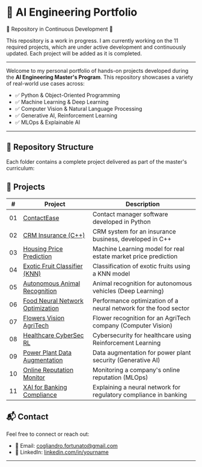 # 🧠 AI Engineering Portfolio 

🚧 Repository in Continuous Development 🚧

This repository is a work in progress. I am currently working on the 11 required projects, which are under active development and continuously updated. Each project will be added as it is completed.

---

Welcome to my personal portfolio of hands-on projects developed during the **AI Engineering Master's Program**. This repository showcases a variety of real-world use cases across:

- ✅ Python & Object-Oriented Programming
- ✅ Machine Learning & Deep Learning
- ✅ Computer Vision & Natural Language Processing
- ✅ Generative AI, Reinforcement Learning
- ✅ MLOps & Explainable AI

---

## 📁 Repository Structure

Each folder contains a complete project delivered as part of the master's curriculum:

## 📂 Projects

| #  | Project                                              | Description                                                          |
|----|------------------------------------------------------|----------------------------------------------------------------------|
| 01 | [ContactEase](./01-contactease-python)               | Contact manager software developed in Python                         |
| 02 | [CRM Insurance (C++)](./02-crm-insurance-cpp)        | CRM system for an insurance business, developed in C++               |
| 03 | [Housing Price Prediction](./03-ml-housing-prediction)| Machine Learning model for real estate market price prediction       |
| 04 | [Exotic Fruit Classifier (KNN)](./04-exotic-fruit-classifier) | Classification of exotic fruits using a KNN model         |
| 05 | [Autonomous Animal Recognition](./05-dl-autonomous-vehicle) | Animal recognition for autonomous vehicles (Deep Learning)  |
| 06 | [Food Neural Network Optimization](./06-dl-pytorch-food)      | Performance optimization of a neural network for the food sector     |
| 07 | [Flowers Vision AgriTech](./07-cv-flower-recognition)         | Flower recognition for an AgriTech company (Computer Vision)         |
| 08 | [Healthcare CyberSec RL](./08-rl-cybersec-healthcare)         | Cybersecurity for healthcare using Reinforcement Learning            |
| 09 | [Power Plant Data Augmentation](./09-genai-powerplant)        | Data augmentation for power plant security (Generative AI)           |
| 10 | [Online Reputation Monitor](./10-mlops-reputation)   | Monitoring a company's online reputation (MLOps)                     |
| 11 | [XAI for Banking Compliance](./11-xai-banking-compliance)     | Explaining a neural network for regulatory compliance in banking     |



## 📬 Contact

Feel free to connect or reach out:

- 📧 Email: cogliandro.fortunato@gmail.com
- 🔗 LinkedIn: [linkedin.com/in/yourname](https://linkedin.com/in/yourname)  
---


